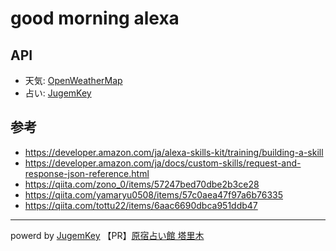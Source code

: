 # good morning alexa

## API
- 天気: [OpenWeatherMap](https://openweathermap.org/api)
- 占い: [JugemKey](http://jugemkey.jp/api/)

## 参考
- https://developer.amazon.com/ja/alexa-skills-kit/training/building-a-skill
- https://developer.amazon.com/ja/docs/custom-skills/request-and-response-json-reference.html
- https://qiita.com/zono_0/items/57247bed70dbe2b3ce28
- https://qiita.com/yamaryu0508/items/57c0aea47f97a6b76335
- https://qiita.com/tottu22/items/6aac6690dbca951ddb47

---
powerd by <a href="http://jugemkey.jp/api/">JugemKey</a>
【PR】<a href="http://www.tarim.co.jp/">原宿占い館 塔里木</a>
